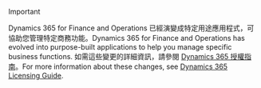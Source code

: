 > [!IMPORTANT]
> <span data-ttu-id="2e3f4-101">Dynamics 365 for Finance and Operations 已經演變成特定用途應用程式，可協助您管理特定商務功能。</span><span class="sxs-lookup"><span data-stu-id="2e3f4-101">Dynamics 365 for Finance and Operations has evolved into purpose-built applications to help you manage specific business functions.</span></span> <span data-ttu-id="2e3f4-102">如需這些變更的詳細資訊，請參閱 [Dynamics 365 授權指南](https://mbs.microsoft.com/Files/public/365/Dynamics365LicensingGuide.pdf)。</span><span class="sxs-lookup"><span data-stu-id="2e3f4-102">For more information about these changes, see [Dynamics 365 Licensing Guide](https://mbs.microsoft.com/Files/public/365/Dynamics365LicensingGuide.pdf).</span></span>
 
